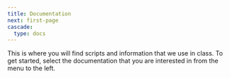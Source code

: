 ```yaml
---
title: Documentation
next: first-page
cascade:
  type: docs
---
```


This is where you will find scripts and information that we use in class. To get started, select the documentation that you are interested in from the menu to the left.

